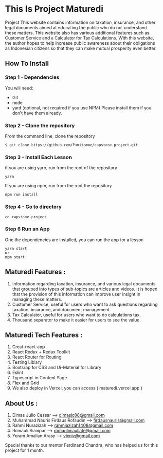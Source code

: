 # This Is Project Maturedi
Project This website contains information on taxation, insurance, and other legal documents aimed at educating the public who do not understand these matters. This website also has various additional features such as Customer Service and a Calculator for Tax Calculations. With this website, the author hopes to help increase public awareness about their obligations as Indonesian citizens so that they can make mutual prosperity even better.

## How To Install

### Step 1 - Dependencies

You will need:
* Git
* node
* yard (optional, not required if you use NPM)
Please install them if you don't have them already.

### Step 2 - Clone the repository
From the command line, clone the repository

``` 
$ git clone https://github.com/Punitomoe/capstone-project.git

```

### Step 3 - Install Each Lesson
if you are using yarn, run from the root of the repository

```
yarn
```

If you are using npm, run from the root the repository

```
npm run install
```

### Step 4 - Go to directory
```
cd capstone-project
```

### Step 6 Run an App
One the dependencies are installed, you can run the app for a lesson

``` 
yarn start
or
npm start 
```

## Maturedi Features :

1. Information regarding taxation, insurance, and various legal documents that grouped into types of sub-topics are articles and videos. It is hoped that the provision of this information can improve user insight in managing these matters.
2. Customer Service, useful for users who want to ask questions regarding taxation, insurance, and document management.
3. Tax Calculator, useful for users who want to do calculations tax.
4. Thousand separator to make it easier for users to see the value.

## Maturedi Tech Features :

1. Creat-react-app
2. React Redux + Redux Toolkit
3. React Router for Routing
4. Testing Liblary
5. Bootsrap for CSS and Ui-Material for Library
6. Eslint
7. Typescript in Content Page
8. Flex and Grid
9. We also deploy in Vercel, you can access ( maturedi.vercel.app )

## About Us :
1. Dimas Julio Cessar --> dimasjc08@gmail.com
2. Muhammad Nauris Firdaus Rofaudin --> firdausnauris@gmail.com
3. Rahmi Nurazizah --> rahmiazizah1408@gmail.com
4. Romauli Sianipar --> romaulimauliate@gmail.com
5. Yoram Amalian Arasy --> vixniv@gmail.com

Special thanks to our mentor Ferdinand Chandra, who has helped us for this project for 1 month.
